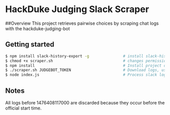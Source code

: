 # HackDuke Judging Slack Scraper

##Overview
This project retrieves pairwise choices by scraping chat logs with the hackduke-judging-bot

## Getting started
```bash
$ npm install slack-history-export -g               # install slack-history-export globally
$ chmod +x scraper.sh                               # changes permissions for scraper.sh
$ npm install                                       # Install project dependencies
$ ./scraper.sh JUDGEBOT_TOKEN                       # Download logs, use token from hackduke-secrets
$ node index.js                                     # Process slack logs to find choices
```

## Notes
All logs before 1476408117000 are discarded because they occur before the official start time.

